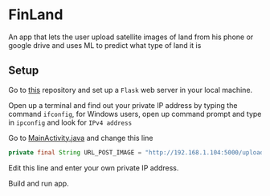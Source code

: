 # FinLand
An app that lets the user upload satellite images of land from his phone or google drive and uses ML to predict what type of land it is

## Setup
Go to [this](https://github.com/diptangsu/FinLand-API) repository and set up a `Flask` web server in your local machine.

Open up a terminal and find out your private IP address by typing the command `ifconfig`, for Windows users, open up command prompt and type in `ipconfig` and look for `IPv4 address`

Go to [MainActivity.java](https://github.com/morninigstar/FinLand/blob/master/app/src/main/java/com/morningstar/finland/ui/MainActivity.java) and change this line
```java
private final String URL_POST_IMAGE = "http://192.168.1.104:5000/upload";
```
Edit this line and enter your own private IP address.

Build and run app.

